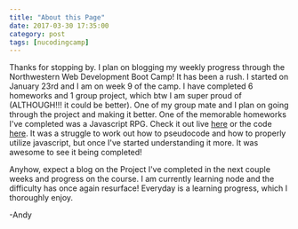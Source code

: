 ```yaml
---
title: "About this Page"
date: 2017-03-30 17:35:00
category: post
tags: [nucodingcamp]
---
```


Thanks for stopping by. I plan on blogging my weekly progress through the Northwestern Web Development Boot Camp! It has been a rush. I started on January 23rd and I am on week 9 of the camp. I have completed 6 homeworks and 1 group project, which btw I am super proud of (ALTHOUGH!!! it could be better). One of my group mate and I plan on going through the project and making it better. One of the memorable homeworks I've completed was a Javascript RPG. Check it out live [here](/week-4-game/index.html) or the code [here](https://github.com/ahang/week-4-game). It was a struggle to work out how to pseudocode and how to properly utilize javascript, but once I've started understanding it more. It was awesome to see it being completed!

Anyhow, expect a blog on the Project I've completed in the next couple weeks and progress on the course. I am currently learning node and the difficulty has once again resurface! Everyday is a learning progress, which I thoroughly enjoy.

-Andy
